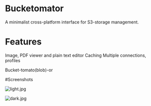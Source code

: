 # Bucketomator
A minimalist cross-platform interface for S3-storage management.

# Features
Image, PDF viewer and plain text editor
Caching
Multiple connections, profiles


Bucket-tomato(blob)-or


#Screenshots

![light.jpg](https://github.com/user-attachments/assets/513889fd-0508-4f08-9dca-0138cf6a9108)

![dark.jpg](https://github.com/user-attachments/assets/09723d4d-03f3-4d8a-bd32-1e4d05b50a79)